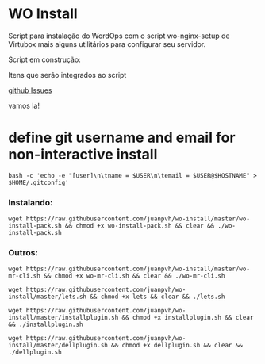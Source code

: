 # WO Install
Script para instalação do WordOps com o script wo-nginx-setup de Virtubox mais alguns utilitários para configurar seu servidor.

Script em construção:

Itens que serão integrados ao script

[github Issues](https://github.com/juanpvh/wo-install/issues/1)

vamos la!

# define git username and email for non-interactive install
    
```
bash -c 'echo -e "[user]\n\tname = $USER\n\temail = $USER@$HOSTNAME" > $HOME/.gitconfig'
```

### Instalando:

```
wget https://raw.githubusercontent.com/juanpvh/wo-install/master/wo-install-pack.sh && chmod +x wo-install-pack.sh && clear && ./wo-install-pack.sh
```

### Outros:

```
wget https://raw.githubusercontent.com/juanpvh/wo-install/master/wo-mr-cli.sh && chmod +x wo-mr-cli.sh && clear && ./wo-mr-cli.sh
```

```
wget https://raw.githubusercontent.com/juanpvh/wo-install/master/lets.sh && chmod +x lets && clear && ./lets.sh
```

```
wget https://raw.githubusercontent.com/juanpvh/wo-install/master/installplugin.sh && chmod +x installplugin.sh && clear && ./installplugin.sh
```

```
wget https://raw.githubusercontent.com/juanpvh/wo-install/master/dellplugin.sh && chmod +x dellplugin.sh && clear && ./dellplugin.sh
```



